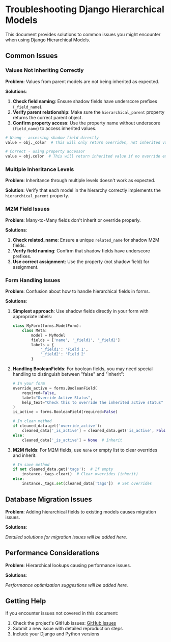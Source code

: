 # Troubleshooting Django Hierarchical Models

This document provides solutions to common issues you might encounter when using Django Hierarchical Models.

## Common Issues

### Values Not Inheriting Correctly

**Problem**: Values from parent models are not being inherited as expected.

**Solutions**:

1. **Check field naming**: Ensure shadow fields have underscore prefixes (`_field_name`).
2. **Verify parent relationship**: Make sure the `hierarchical_parent` property returns the correct parent object.
3. **Confirm property access**: Use the property name without underscore (`field_name`) to access inherited values.

```python
# Wrong - accessing shadow field directly
value = obj._color  # This will only return overrides, not inherited values

# Correct - using property accessor
value = obj.color  # This will return inherited value if no override exists
```

### Multiple Inheritance Levels

**Problem**: Inheritance through multiple levels doesn't work as expected.

**Solution**: Verify that each model in the hierarchy correctly implements the `hierarchical_parent` property.

### M2M Field Issues

**Problem**: Many-to-Many fields don't inherit or override properly.

**Solutions**:

1. **Check related_name**: Ensure a unique `related_name` for shadow M2M fields.
2. **Verify field naming**: Confirm that shadow fields have underscore prefixes.
3. **Use correct assignment**: Use the property (not shadow field) for assignment.

### Form Handling Issues

**Problem**: Confusion about how to handle hierarchical fields in forms.

**Solutions**:

1. **Simplest approach**: Use shadow fields directly in your form with appropriate labels:
   ```python
   class MyForm(forms.ModelForm):
       class Meta:
           model = MyModel
           fields = ['name', '_field1', '_field2']
           labels = {
               '_field1': 'Field 1',
               '_field2': 'Field 2'
           }
   ```

2. **Handling BooleanFields**: For boolean fields, you may need special handling to distinguish between "false" and "inherit":
   ```python
   # In your form
   override_active = forms.BooleanField(
       required=False, 
       label="Override Active Status",
       help_text="Check this to override the inherited active status"
   )
   is_active = forms.BooleanField(required=False)
   
   # In clean method
   if cleaned_data.get('override_active'):
       cleaned_data['_is_active'] = cleaned_data.get('is_active', False)
   else:
       cleaned_data['_is_active'] = None  # Inherit
   ```

3. **M2M fields**: For M2M fields, use `None` or empty list to clear overrides and inherit:
   ```python
   # In save method
   if not cleaned_data.get('tags'):  # If empty
       instance._tags.clear()  # Clear overrides (inherit)
   else:
       instance._tags.set(cleaned_data['tags'])  # Set overrides
   ```

## Database Migration Issues

**Problem**: Adding hierarchical fields to existing models causes migration issues.

**Solutions**:

*Detailed solutions for migration issues will be added here.*

## Performance Considerations

**Problem**: Hierarchical lookups causing performance issues.

**Solutions**:

*Performance optimization suggestions will be added here.*

## Getting Help

If you encounter issues not covered in this document:

1. Check the project's GitHub issues: [GitHub Issues](https://github.com/crewii/djhierarchical/issues)
2. Submit a new issue with detailed reproduction steps
3. Include your Django and Python versions 